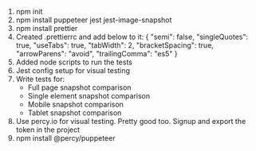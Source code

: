 1. npm init
2. npm install puppeteer jest jest-image-snapshot
3. npm install prettier
4. Created .prettierrc and add below to it:
    {
     "semi": false,
     "singleQuotes": true,
     "useTabs": true,
     "tabWidth": 2,
     "bracketSpacing": true,
     "arrowParens": "avoid",
     "trailingComma": "es5"
    }
5. Added node scripts to run the tests
6. Jest config setup for visual testing
7. Write tests for:
    - Full page snapshot comparison
    - Single element snapshot comparison
    - Mobile snapshot comparison
    - Tablet snapshot comparison
8. Use percy.io for visual testing. Pretty good too. Signup and export the token in the project
9. npm install @percy/puppeteer
